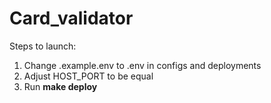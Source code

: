 ﻿# Card_validator

 Steps to launch:
 1. Change .example.env to .env in configs and deployments
 2. Adjust HOST_PORT to be equal
 3. Run **make deploy**
